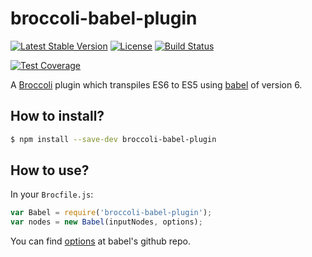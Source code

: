 # broccoli-babel-plugin

[![Latest Stable Version](https://img.shields.io/npm/v/broccoli-babel-plugin.svg)](https://www.npmjs.com/package/broccoli-babel-plugin)
[![License](https://img.shields.io/npm/l/broccoli-babel-plugin.svg)](./LICENSE)
[![Build Status](https://img.shields.io/travis/Lodin/broccoli-babel-plugin/master.svg)](https://travis-ci.org/Lodin/broccoli-babel-plugin)

[![Test Coverage](https://img.shields.io/codecov/c/github/Lodin/broccoli-babel-plugin/master.svg)](https://codecov.io/gh/Lodin/broccoli-babel-plugin)

A [Broccoli](https://github.com/broccolijs/broccoli) plugin which 
transpiles ES6 to ES5 using [babel](https://github.com/babel/babel) 
of version 6.

## How to install?

```bash
$ npm install --save-dev broccoli-babel-plugin 
```

## How to use?

In your `Brocfile.js`:

```javascript
var Babel = require('broccoli-babel-plugin');
var nodes = new Babel(inputNodes, options);
```

You can find [options](http://babeljs.io/docs/usage/options/) at babel's github repo.
